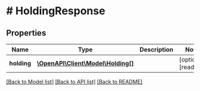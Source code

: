 # # HoldingResponse

## Properties

Name | Type | Description | Notes
------------ | ------------- | ------------- | -------------
**holding** | [**\OpenAPI\Client\Model\Holding[]**](Holding.md) |  | [optional] [readonly]

[[Back to Model list]](../../README.md#models) [[Back to API list]](../../README.md#endpoints) [[Back to README]](../../README.md)
